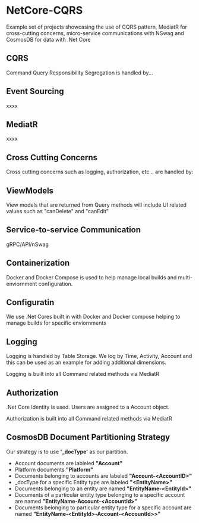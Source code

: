 # NetCore-CQRS
Example set of projects showcasing the use of CQRS pattern, MediatR for cross-cutting concerns, micro-service communications with NSwag and CosmosDB for data with .Net Core

## CQRS

Command Query Responsibility Segregation is handled by...

## Event Sourcing
xxxx

## MediatR
xxxx

## Cross Cutting Concerns
Cross cutting concerns such as logging, authorization, etc... are handled by:

## ViewModels
View models that are returned from Query methods will include UI related values such as "canDelete" and "canEdit"

## Service-to-service Communication
gRPC/API/nSwag

## Containerization
Docker and Docker Compose is used to help manage local builds and multi-enviornment configuration.

## Configuratin
We use .Net Cores built in with Docker and Docker compose helping to manage builds for specific enviornments

## Logging
Logging is handled by Table Storage. We log by Time, Activity, Account and this can be used as an example for adding additional dimensions.

Logging is built into all Command related methods via MediatR

## Authorization
.Net Core Identity is used. Users are assigned to a Account object.

Authorization is built into all Command related methods via MediatR

## CosmosDB Document Partitioning Strategy
Our strategy is to use **'_docType'** as our partition.
 * Account documents are lableled **"Account"**
 * Platform documents **"Platform"**
 * Documents belonging to accounts are labeled **"Account-\<AccountID\>"**
 * _docType for a specific Entity type are labeled **"\<EntityName\>"**
 * Documents belonging to an entity are named **"EntityName-\<EntityId\>"**
 * Documents of a particular entity type belonging to a specific account are named **"EntityName-Account-\<AccountId\>"**
 * Documents belonging to particular entity type for a specific account are named **"EntityName-\<EntityId\>-Account-<AccountId\>>"**

